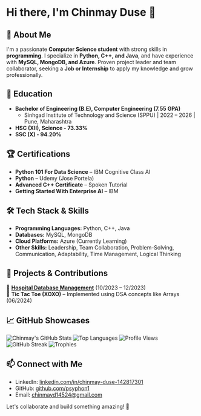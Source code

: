 # Hi there, I'm Chinmay Duse 👋

## 🚀 About Me
I'm a passionate **Computer Science student** with strong skills in **programming**. I specialize in **Python, C++, and Java**, and have experience with **MySQL, MongoDB, and Azure**. Proven project leader and team collaborator, seeking a **Job or Internship** to apply my knowledge and grow professionally.

## 💼 Education
- **Bachelor of Engineering (B.E), Computer Engineering (7.55 GPA)**
  - Sinhgad Institute of Technology and Science (SPPU) | 2022 – 2026 | Pune, Maharashtra
- **HSC (XII), Science - 73.33%**
- **SSC (X) - 94.20%**

## 🏆 Certifications
- **Python 101 For Data Science** – IBM Cognitive Class AI
- **Python** – Udemy (Jose Portela)
- **Advanced C++ Certificate** – Spoken Tutorial
- **Getting Started With Enterprise AI** – IBM

## 🛠️ Tech Stack & Skills
- **Programming Languages:** Python, C++, Java
- **Databases:** MySQL, MongoDB
- **Cloud Platforms:** Azure (Currently Learning)
- **Other Skills:** Leadership, Team Collaboration, Problem-Solving, Communication, Adaptability, Time Management, Logical Thinking

## 📌 Projects & Contributions
🔹 [**Hospital Database Management**](https://github.com/psyphon1/SE-Project--Hospital_DB) (10/2023 – 12/2023)  
🔹 **Tic Tac Toe (XOXO)** – Implemented using DSA concepts like Arrays (06/2024)  

## 📈 GitHub Showcases
![Chinmay's GitHub Stats](https://github-readme-stats.vercel.app/api?username=psyphon1&show_icons=true&theme=github_dark)
![Top Languages](https://github-readme-stats.vercel.app/api/top-langs/?username=psyphon1&layout=compact&theme=github_dark)
![Profile Views](https://komarev.com/ghpvc/?username=psyphon1&color=blue)
![GitHub Streak](https://streaks.dev/psyphon1?theme=github-dark)
![Trophies](https://github-profile-trophy.vercel.app/?username=psyphon1&theme=darkhub)

## 📫 Connect with Me
- LinkedIn: [linkedin.com/in/chinmay-duse-142817301](https://linkedin.com/in/chinmay-duse-142817301)
- GitHub: [github.com/psyphon1](https://github.com/psyphon1)
- Email: [chinmayd14524@gmail.com](mailto:chinmayd14524@gmail.com)

Let's collaborate and build something amazing! 🚀
